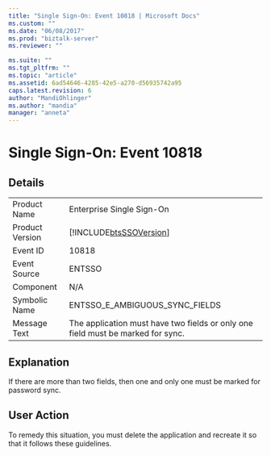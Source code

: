 ```yaml
---
title: "Single Sign-On: Event 10818 | Microsoft Docs"
ms.custom: ""
ms.date: "06/08/2017"
ms.prod: "biztalk-server"
ms.reviewer: ""

ms.suite: ""
ms.tgt_pltfrm: ""
ms.topic: "article"
ms.assetid: 6ad54646-4285-42e5-a270-d56935742a95
caps.latest.revision: 6
author: "MandiOhlinger"
ms.author: "mandia"
manager: "anneta"
---
```

# Single Sign-On: Event 10818
## Details  
  
|                 |                                                                                 |
|-----------------|---------------------------------------------------------------------------------|
|  Product Name   |                            Enterprise Single Sign-On                            |
| Product Version |           [!INCLUDE[btsSSOVersion](../includes/btsssoversion-md.md)]            |
|    Event ID     |                                      10818                                      |
|  Event Source   |                                     ENTSSO                                      |
|    Component    |                                       N/A                                       |
|  Symbolic Name  |                         ENTSSO_E_AMBIGUOUS_SYNC_FIELDS                          |
|  Message Text   | The application must have two fields or only one field must be marked for sync. |
  
## Explanation  
 If there are more than two fields, then one and only one must be marked for password sync.  
  
## User Action  
 To remedy this situation, you must delete the application and recreate it so that it follows these guidelines.